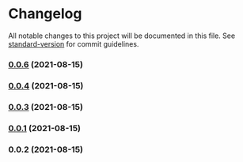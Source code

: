 # Changelog

All notable changes to this project will be documented in this file. See [standard-version](https://github.com/conventional-changelog/standard-version) for commit guidelines.

### [0.0.6](https://github.com/Shin-Code-Editor/capacitor-fs/compare/v0.0.4...v0.0.6) (2021-08-15)

### [0.0.4](https://github.com/Shin-Code-Editor/capacitor-fs/compare/v0.0.3...v0.0.4) (2021-08-15)

### [0.0.3](https://github.com/Shin-Code-Editor/capacitor-fs/compare/v0.0.1...v0.0.3) (2021-08-15)

### [0.0.1](https://github.com/Shin-Code-Editor/capacitor-fs/compare/v0.0.2...v0.0.1) (2021-08-15)

### 0.0.2 (2021-08-15)
